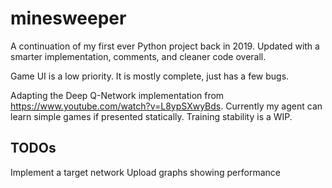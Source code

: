 # minesweeper

A continuation of my first ever Python project back in 2019.
Updated with a smarter implementation, comments, and cleaner code overall.

Game UI is a low priority. It is mostly complete, just has a few bugs.

Adapting the Deep Q-Network implementation from https://www.youtube.com/watch?v=L8ypSXwyBds.
Currently my agent can learn simple games if presented statically. 
Training stability is a WIP.

## TODOs
Implement a target network
Upload graphs showing performance

